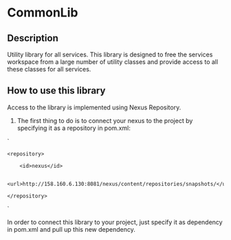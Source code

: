 # CommonLib
## Description
Utility library for all services.
This library is designed to free the services workspace from a large number of utility classes and provide access to all these classes for all services.

## How to use this library
Access to the library is implemented using Nexus Repository.
1. The first thing to do is to connect your nexus to the project by specifying it as a repository in pom.xml:

`<repositories>

	<repository>
		
		<id>nexus</id>
			
		<url>http://158.160.6.130:8081/nexus/content/repositories/snapshots/</url>
			
	</repository>
	
</repositories>`
	
In order to connect this library to your project, just specify it as dependency in pom.xml and pull up this new dependency.
